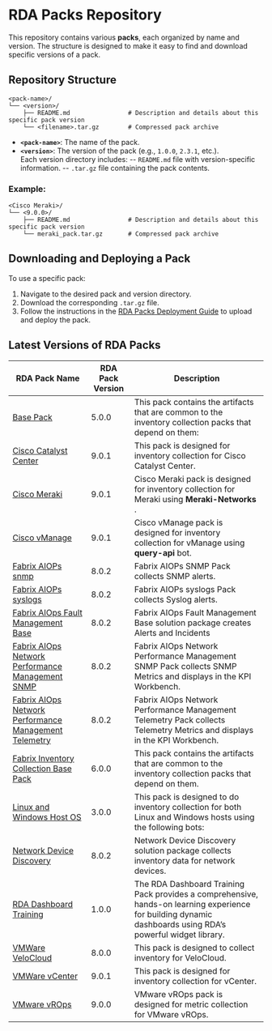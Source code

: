 # RDA Packs Repository

This repository contains various **packs**, each organized by name and version. The structure is designed to make it easy to find and download specific versions of a pack.

## Repository Structure
```text
<pack-name>/
└── <version>/
    ├── README.md                # Description and details about this specific pack version
    └── <filename>.tar.gz        # Compressed pack archive
```
- **`<pack-name>`**: The name of the pack.
- **`<version>`**: The version of the pack (e.g., `1.0.0`, `2.3.1`, etc.).  
Each version directory includes:
-- `README.md` file with version-specific information.
-- `.tar.gz` file containing the pack contents.
### Example:
```text
<Cisco Meraki>/
└── <9.0.0>/
    ├── README.md                # Description and details about this specific pack version
    └── meraki_pack.tar.gz       # Compressed pack archive
```
## Downloading and Deploying a Pack

To use a specific pack:
1. Navigate to the desired pack and version directory.
2. Download the corresponding `.tar.gz` file.
3. Follow the instructions in the [RDA Packs Deployment Guide](https://bot-docs.cloudfabrix.io/beginners_guide/rda_packs/#6-rda-packs-deployment-steps) to upload and deploy the pack.

## Latest Versions of RDA Packs


| RDA Pack Name | RDA Pack Version | Description |
|---------------|------------------|-------------|
| [Base Pack](https://github.com/cloudfabrix/rda_packs/tree/main/Base%20Pack/5.0.0) | 5.0.0 | This pack contains the artifacts that are common to the inventory collection packs that depend on them: |
| [Cisco Catalyst Center](https://github.com/cloudfabrix/rda_packs/tree/main/Cisco%20Catalyst%20Center/9.0.1) | 9.0.1 | This pack is designed for inventory collection for Cisco Catalyst Center.   |
| [Cisco Meraki](https://github.com/cloudfabrix/rda_packs/tree/main/Cisco%20Meraki/9.0.1) | 9.0.1 | Cisco Meraki pack is designed for inventory collection for Meraki using **Meraki-Networks** . |
| [Cisco vManage](https://github.com/cloudfabrix/rda_packs/tree/main/Cisco%20vManage/9.0.1) | 9.0.1 | Cisco vManage pack is designed for inventory collection for vManage using **query-api** bot. |
| [Fabrix AIOPs snmp](https://github.com/cloudfabrix/rda_packs/tree/main/Fabrix%20AIOPs%20snmp/8.0.2) | 8.0.2 | Fabrix AIOPs SNMP Pack collects SNMP alerts. |
| [Fabrix AIOPs syslogs](https://github.com/cloudfabrix/rda_packs/tree/main/Fabrix%20AIOPs%20syslogs/8.0.2) | 8.0.2 | Fabrix AIOPs syslogs Pack collects Syslog alerts. |
| [Fabrix AIOps Fault Management Base](https://github.com/cloudfabrix/rda_packs/tree/main/Fabrix%20AIOps%20Fault%20Management%20Base/8.0.2) | 8.0.2 | Fabrix AIOps Fault Management Base solution package creates Alerts and Incidents |
| [Fabrix AIOps Network Performance Management SNMP](https://github.com/cloudfabrix/rda_packs/tree/main/Fabrix%20AIOps%20Network%20Performance%20Management%20SNMP/8.0.2) | 8.0.2 | Fabrix AIOps Network Performance Management SNMP Pack collects SNMP Metrics and displays in the KPI Workbench. |
| [Fabrix AIOps Network Performance Management Telemetry](https://github.com/cloudfabrix/rda_packs/tree/main/Fabrix%20AIOps%20Network%20Performance%20Management%20Telemetry/8.0.2) | 8.0.2 | Fabrix AIOps Network Performance Management Telemetry Pack collects Telemetry Metrics and displays in the KPI Workbench. |
| [Fabrix Inventory Collection Base Pack](https://github.com/cloudfabrix/rda_packs/tree/main/Fabrix%20Inventory%20Collection%20Base%20Pack/6.0.0) | 6.0.0 | This pack contains the artifacts that are common to the inventory collection packs that depend on them. |
| [Linux and Windows Host OS](https://github.com/cloudfabrix/rda_packs/tree/main/Linux%20and%20Windows%20Host%20OS/3.0.0) | 3.0.0 | This pack is designed to do inventory collection for both Linux and Windows hosts using the following bots:   |
| [Network Device Discovery](https://github.com/cloudfabrix/rda_packs/tree/main/Network%20Device%20Discovery/8.0.2) | 8.0.2 | Network Device Discovery solution package collects inventory data for network devices. |
| [RDA Dashboard Training](https://github.com/cloudfabrix/rda_packs/tree/main/RDA%20Dashboard%20Training/1.0.0) | 1.0.0 | The RDA Dashboard Training Pack provides a comprehensive, hands-on learning experience for building dynamic dashboards using RDA’s powerful widget library. |
| [VMWare VeloCloud](https://github.com/cloudfabrix/rda_packs/tree/main/VMWare%20VeloCloud/8.0.0) | 8.0.0 | This pack is designed to collect inventory for VeloCloud. |
| [VMWare vCenter](https://github.com/cloudfabrix/rda_packs/tree/main/VMWare%20vCenter/9.0.1) | 9.0.1 | This pack is designed for inventory collection for vCenter. |
| [VMware vROps](https://github.com/cloudfabrix/rda_packs/tree/main/VMware%20vROps/9.0.0) | 9.0.0 | VMware vROps pack is designed for metric collection for VMware vROps.|


